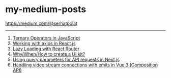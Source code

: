 # my-medium-posts
https://medium.com/@serhatpolat
<hr>
<ol>
  <li><a href="https://medium.com/@serhatpolat/ternary-operators-in-javascript-fed241c9c729">Ternary Operators in JavaScript</a></li>
  <li><a href="https://medium.com/@serhatpolat/working-with-axios-in-react-js-950a92754fbf">Working with axios in React.js</a></li>
  <li><a href="https://medium.com/@serhatpolat/lazy-loading-with-react-router-3c8a74b163f4">Lazy Loading with React Router</a></li>
  <li><a href="https://medium.com/@serhatpolat/why-when-how-to-create-a-ui-kit-3f29ea4ee7">Why/When/How to create a UI kit?</a></li>
  <li><a href="https://medium.com/@serhatpolat/using-query-parameters-for-api-requests-in-next-js-4a147573f809">Using query parameters for API requests in Next.js</a></li>
  <li><a href="https://medium.com/@serhatpolat/handling-video-stream-connections-with-emits-in-vue-3-composition-api-8ca0c873bba8">Handling video stream connections with emits in Vue 3 (Composition API)</a></li>
</ol>
